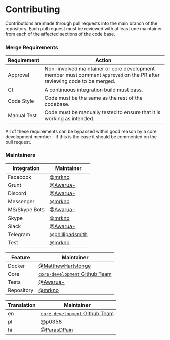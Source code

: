 # Contributing

Contributions are made through pull requests into the main branch of the repository. Each pull request must be reviewed with at least one maintainer from each of the affected sections of the code base.

### Merge Requirements

|Requirement|Action|
|---|---|
|Approval|Non-involved maintainer or core development member must comment `Approved` on the PR after reviewing code to be merged.|
|CI|A continuous integration build must pass.|
|Code Style|Code must be the same as the rest of the codebase.|
|Manual Test|Code must be manually tested to ensure that it is working as intended.|

All of these requirements can be bypassed within good reason by a core development member - if this is the case it should be commented on the pull request.

### Maintainers

|Integration|Maintainer|
|---|---|
|Facebook|[@mrkno](https://github.com/mrkno)|
|Grunt|[@Awarua-](https://github.com/Awarua-)|
|Discord|[@Awarua-](https://github.com/Awarua-)|
|Messenger|[@mrkno](https://github.com/mrkno)|
|MS/Skype Bots|[@Awarua-](https://github.com/Awarua-)|
|Skype|[@mrkno](https://github.com/mrkno)|
|Slack|[@Awarua-](https://github.com/Awarua-)|
|Telegram|[@phillipadsmith](https://github.com/phillipadsmith)|
|Test|[@mrkno](https://github.com/mrkno)|

|Feature|Maintainer|
|---|---|
|Docker|[@MatthewHartstonge](https://github.com/MatthewHartstonge)|
|Core|[`core-development` Github Team](https://github.com/orgs/concierge/teams/core-development)|
|Tests|[@Awarua-](https://github.com/Awarua-)|
|Repository|[@mrkno](https://github.com/mrkno)|

|Translation|Maintainer|
|---|---|
|en|[`core-development` Github Team](https://github.com/orgs/concierge/teams/core-development)|
|pl|[@p0358](https://github.com/p0358)|
|hi|[@ParasDPain](https://github.com/ParasDPain)|
